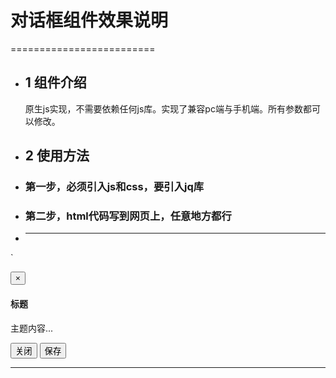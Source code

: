 # 对话框组件效果说明 #
=========================
+ ## 1 组件介绍 ##
	原生js实现，不需要依赖任何js库。实现了兼容pc端与手机端。所有参数都可以修改。
+ ## 2	使用方法 ##
+ ### 第一步，必须引入js和css，要引入jq库 ###
+ ### 第二步，html代码写到网页上，任意地方都行
+ ***
`<div class="da-fade">
			<div class="da-dialog da-middle" id="dialog">
				<div class="da-content">
					<div class="da-header">
						<button type="button" class="close"><span>×</span></button>
						<h4 class="da-title">标题</h4>
					</div>
					<div class="da-body">
						<p>主题内容...</p>
					</div>
					<div class="da-footer">
						<button type="button" class="btn-default">关闭</button>
						<button type="button" class="btn-primary">保存</button>
					</div>
				</div>
			</div>
		</div>

***
 
